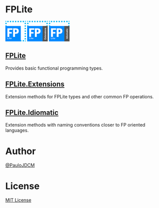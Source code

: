 ﻿# FPLite

![FPLite](FPLite/FPLite.png)
![FPLite.Extensions](FPLite.Extensions/FPLite_Extensions.png)
![FPLite.Idiomatic](FPLite.Idiomatic/FPLite_Idiomatic.png)

## [FPLite](FPLite/README.md)
Provides basic functional programming types.


## [FPLite.Extensions](FPLite.Extensions/README.md)
Extension methods for FPLite types and other common FP operations.


## [FPLite.Idiomatic](FPLite.Idiomatic/README.md)
Extension methods with naming conventions closer to FP oriented languages.

# Author
[@PauloJDCM](https://github.com/PauloJDCM)

# License
[MIT License](LICENSE.txt)